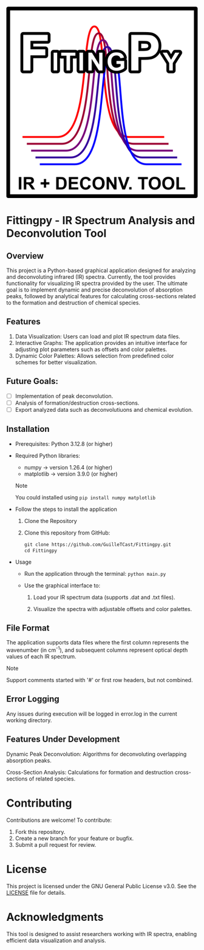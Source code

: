 
![Main image](icon_material/FitPy_icon_512.png)

# Fittingpy - IR Spectrum Analysis and Deconvolution Tool

## Overview

This project is a Python-based graphical application designed for analyzing and deconvoluting infrared (IR) spectra. Currently, the tool provides functionality for visualizing IR spectra provided by the user. The ultimate goal is to implement dynamic and precise deconvolution of absorption peaks, followed by analytical features for calculating cross-sections related to the formation and destruction of chemical species.

## Features

1. Data Visualization: Users can load and plot IR spectrum data files.
2. Interactive Graphs: The application provides an intuitive interface for adjusting plot parameters such as offsets and color palettes.
3. Dynamic Color Palettes: Allows selection from predefined color schemes for better visualization.

## Future Goals:
- [ ] Implementation of peak deconvolution.
- [ ] Analysis of formation/destruction cross-sections.
- [ ] Export analyzed data such as deconvolutiuons and chemical evolution.

## Installation

- Prerequisites: Python 3.12.8 (or higher)

- Required Python libraries:

    - numpy       -> version 1.26.4 (or higher)
    - matplotlib  -> version 3.9.0 (or higher)

    > [!NOTE]
    > You could installed using `pip install numpy matplotlib`

- Follow the steps to install the application

    1. Clone the Repository

    2. Clone this repository from GitHub:

        ```
        git clone https://github.com/GuilleTCast/Fittingpy.git
        cd Fittingpy
        ```

- Usage

    - Run the application through the terminal: `python main.py`

    - Use the graphical interface to:

        1. Load your IR spectrum data (supports .dat and .txt files).

        2. Visualize the spectra with adjustable offsets and color palettes.

## File Format

The application supports data files where the first column represents the wavenumber (in cm<sup>-1</sup>), and subsequent columns represent optical depth values of each IR spectrum.

> [!NOTE]
> Support comments started with '#' or first row headers, but not combined.

## Error Logging

Any issues during execution will be logged in error.log in the current working directory.

## Features Under Development

Dynamic Peak Deconvolution: Algorithms for deconvoluting overlapping absorption peaks.

Cross-Section Analysis: Calculations for formation and destruction cross-sections of related species.

# Contributing

Contributions are welcome! To contribute:
1. Fork this repository.
2. Create a new branch for your feature or bugfix.
3. Submit a pull request for review.

# License

This project is licensed under the GNU General Public License v3.0. See the [LICENSE](https://github.com/GuilleTCast/Fittingpy/blob/main/LICENSE) file for details.

# Acknowledgments

This tool is designed to assist researchers working with IR spectra, enabling efficient data visualization and analysis.

